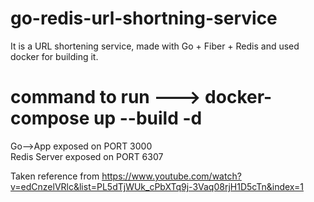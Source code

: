 # go-redis-url-shortning-service


It is a URL shortening service, made with Go + Fiber + Redis and used docker for building it. <br/>

# command to run ---> docker-compose up --build -d <br/>

Go-->App exposed on PORT 3000 <br/>
Redis Server exposed on PORT 6307 <br/>

Taken reference from https://www.youtube.com/watch?v=edCnzelVRlc&list=PL5dTjWUk_cPbXTq9j-3Vaq08rjH1D5cTn&index=1
